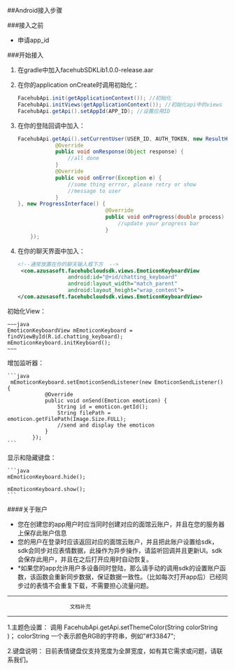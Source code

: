 ##Android接入步骤

###接入之前

- 申请app_id

###开始接入
1. 在gradle中加入facehubSDKLib1.0.0-release.aar
2. 在你的application onCreate时调用初始化：

    ~~~java
    FacehubApi.init(getApplicationContext()); //初始化
    FacehubApi.initViews(getApplicationContext()); //初始化api中的views
    FacehubApi.getApi().setAppId(APP_ID); //设置应用ID
    ~~~
3. 在你的登陆回调中加入：
    
    ~~~java
    FacehubApi.getApi().setCurrentUser(USER_ID, AUTH_TOKEN, new ResultHandlerInterface() {
                @Override
                public void onResponse(Object response) {
                    //all done
                }
                @Override
                public void onError(Exception e) {
                    //some thing errror, please retry or show
                    //message to user
                }
    }, new ProgressInterface() {
                                @Override
                                public void onProgress(double process) {
                                    //update your progress bar
                                }
        });
    ~~~
4. 在你的聊天界面中加入：

    ~~~xml
    <!--通常放置在你的聊天输入框下方  -->
     <com.azusasoft.facehubcloudsdk.views.EmoticonKeyboardView
                    android:id="@+id/chatting_keyboard"
                    android:layout_width="match_parent"
                    android:layout_height="wrap_content">
    </com.azusasoft.facehubcloudsdk.views.EmoticonKeyboardView>
    ~~~
初始化View：

    ~~~java
    EmoticonKeyboardView mEmoticonKeyboard = findViewById(R.id.chatting_keyboard);
    mEmoticonKeyboard.initKeyboard();
    ~~~

增加监听器：
    
    ```java
     mEmoticonKeyboard.setEmoticonSendListener(new EmoticonSendListener() {
                @Override
                public void onSend(Emoticon emoticon) {
                    String id = emoticon.getId();
                    String filePath = emoticon.getFilePath(Image.Size.FULL);
                    //send and display the emoticon
                }
            });
    ```

显示和隐藏键盘：

    ```java
    mEmoticonKeyboard.hide();
    
    mEmoticonKeyboard.show();
    ```


####关于账户
- 您在创建您的app用户时应当同时创建对应的面馆云账户，并且在您的服务器上保存此账户信息
- 您的用户在登录时应该返回对应的面馆云账户，并且把此账户设置给sdk，sdk会同步对应表情数据，此操作为异步操作，请监听回调并且更新UI。sdk会保存此用户，并且在之后打开应用时自动恢复。
- *如果您的app允许用户多设备同时登陆，那么请手动的调用sdk的设置账户函数，该函数会重新同步数据，保证数据一致性。（比如每次打开app后）已经同步过的表情不会重复下载，不需要担心流量问题。



--------------------------------------------------------------------------
                        文档补充
--------------------------------------------------------------------------

1.主题色设置：
        调用 FacehubApi.getApi.setThemeColor(String colorString )；
        colorString 一个表示颜色RGB的字符串，例如"#f33847";

2.键盘说明：
    目前表情键盘仅支持宽度为全屏宽度，如有其它需求或问题，请联系我们。